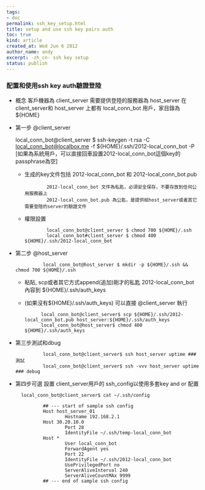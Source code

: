 ```yaml
---
tags:
- doc
permalink: ssh_key_setup.html
title: setup and use ssh key pairs auth
toc: true
kind: article
created_at: Wed Jun 6 2012
author_name: andy
excerpt: -zh_cn- ssh key setup 
status: publish
---
```


### 配置和使用ssh key auth驗證登陸

* 概念
    客戶機器為 client_server
    需要提供登陸的服務器為 host_server
    在client_server和 host_server 上都有 local_conn_bot 用戶，家目錄為${HOME}

* 第一步 @client_server

    local_conn_bot@client_server $ ssh-keygen -t rsa -C local_conn_bot@localbox.me -f ${HOME}/.ssh/2012-local_conn_bot -P 
    [如果為系統用戶，可以直接回車設置2012-local_conn_bot這個key的passphrase為空]

  * 生成的key文件包括 2012-local_conn_bot 和 2012-local_conn_bot.pub 

                2012-local_conn_bot 文件為私匙，必須安全保存，不要存放到任何公用服務器上
                2012-local_conn_bot.pub 為公匙，是提供給host_server或者其它需要登陸的server的驗證文件

  * 權限設置 

                local_conn_bot@client_server $ chmod 700 ${HOME}/.ssh
                local_conn_bot#client_server $ chmod 400 ${HOME}/.ssh/2012-local_conn_bot

* 第二步 @host_server

                local_conn_bot@host_server $ mkdir -p ${HOME}/.ssh && chmod 700 ${HOME}/.ssh

    * 粘貼, scp或者其它方式append(追加)剛才的私匙 2012-local_conn_bot 內容到 ${HOME}/.ssh/auth_keys
    * (如果沒有${HOME}/.ssh/auth_keys) 可以直接 @client_server 執行 

                local_conn_bot@client_server$ scp ${HOME}/.ssh/2012-local_conn_bot.pub host_server:${HOME}/.ssh/auth_keys
                local_conn_bot@host_server$ chmod 400 ${HOME}/.ssh/auth_keys

* 第三步測試和dbug

                local_conn_bot@client_server$ ssh host_server uptime ### 測試
                local_conn_bot@client_server$ ssh -vvv host_server uptime ### debug

* 第四步可選 設置 client_server用戶的 ssh_config以使用多套key and or 配置
  
        local_conn_bot@client_server$ cat ~/.ssh/config

                ## --- start of sample ssh config
                Host host_server_01
                        Hostname 192.168.2.1
                Host 30.20.10.0
                        Port 28
                        IdentityFile ~/.ssh/temp-local_conn_bot
                Host *
                        User local_conn_bot
                        ForwardAgent yes
                        Port 22
                        IdentityFile ~/.ssh/2012-local_conn_bot
                        UsePrivilegedPort no
                        ServerAliveInterval 240
                        ServerAliveCountMAx 9999
                ## --- end of sample ssh config

